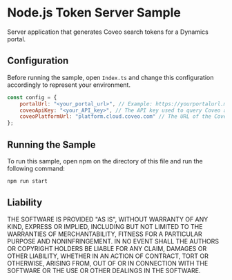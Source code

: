 # Node.js Token Server Sample

Server application that generates Coveo search tokens for a Dynamics portal.

## Configuration

Before running the sample, open `Index.ts` and change this configuration accordingly to represent your environment.

```javascript
const config = {
    portalUrl: "<your_portal_url>", // Example: https://yourportalurl.microsoftcrmportals.com (without slash at the end)
    coveoApiKey: "<your_API_key>", // The API key used to query Coveo and create a search token. It must have at least the privilege "Impersonate" enabled.
    coveoPlatformUrl: "platform.cloud.coveo.com" // The URL of the Coveo Cloud V2 platform.
};
```

## Running the Sample

To run this sample, open npm on the directory of this file and run the following command:

```bash
npm run start
```

## Liability

THE SOFTWARE IS PROVIDED "AS IS", WITHOUT WARRANTY OF ANY KIND, EXPRESS OR IMPLIED, INCLUDING BUT NOT LIMITED TO THE WARRANTIES OF MERCHANTABILITY, FITNESS FOR A PARTICULAR PURPOSE AND NONINFRINGEMENT. IN NO EVENT SHALL THE AUTHORS OR COPYRIGHT HOLDERS BE LIABLE FOR ANY CLAIM, DAMAGES OR OTHER LIABILITY, WHETHER IN AN ACTION OF CONTRACT, TORT OR OTHERWISE, ARISING FROM, OUT OF OR IN CONNECTION WITH THE SOFTWARE OR THE USE OR OTHER DEALINGS IN THE SOFTWARE.